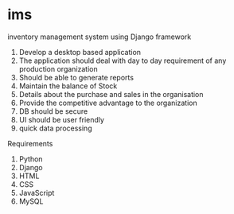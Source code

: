 # ims
inventory management system using Django framework

1. Develop a desktop based application
1. The application should deal with day to day requirement of any production organization
1. Should be able to generate reports
1. Maintain the balance of Stock
1. Details about the purchase and sales in the organisation
1. Provide the competitive advantage to the organization
1. DB should be secure
1. UI should be user friendly
1. quick data processing

Requirements
1. Python
1. Django
1. HTML
1. CSS
1. JavaScript
1. MySQL